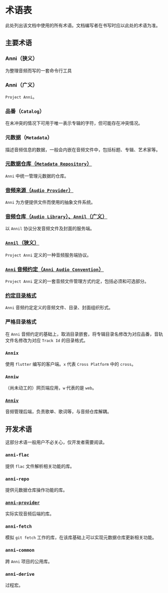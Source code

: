 # 术语表

此处列出该文档中使用的所有术语。文档编写者在书写时应以此处的术语为准。

## 主要术语

### Anni（狭义）

为整理音频而写的一套命令行工具

### Anni（广义）

`Project Anni`。

### 品番（`Catalog`）

在未冲突的情况下可用于唯一表示专辑的字符，但可能存在冲突情况。

### 元数据（`Metadata`）

描述音频信息的数据，一般会内嵌在音频文件中，包括标题、专辑、艺术家等。

### [元数据仓库（`Metadata Repository`）](../02.metadata-repository/00.readme.md)

`Anni` 中统一管理元数据的仓库。

### [音频来源（`Audio Provider`）](../04.audio-provider/00.readme.md)

`Anni` 为方便提供文件而使用的抽象文件系统。

### [音频仓库（`Audio Library`）、`Annil`（广义）](../05.audio-library/02.implements.md)

以 `Annil` 协议分发音频文件及封面的服务端。

### [`Annil`（狭义）](../05.audio-library/01.anni-audio-library-draft.md)

`Project Anni` 定义的一种音频服务端协议。

### [`Anni` 音频约定（`Anni Audio Convention`）](../01.audio-convention/00.readme.md)

`Project Anni` 定义的一套音频文件管理方式约定，包括必须和可选部分。

### [约定目录格式](../01.audio-convention/08.directory.md)

`Anni` 音频约定定义的音频文件、目录、封面组织形式。

### 严格目录格式

在 `Anni` 音频约定的基础上，取消目录嵌套，将专辑目录名修改为对应品番，音轨文件名修改为对应 `Track Id` 的目录格式。

### `Annix`

使用 `flutter` 编写的客户端。`x` 代表 `Cross Platform` 中的 `cross`。

### `Anniw`

（尚未动工的）网页端应用，`w` 代表的是 `web`。

### [`Anniv`](../06.anniv/00.readme.md)

音频管理后端，负责歌单、歌词等，与音频仓库解耦。

## 开发术语

这部分术语一般用户不必关心，仅开发者需要阅读。

### `anni-flac`

提供 `flac` 文件解析相关功能的库。

### `anni-repo`

提供元数据仓库操作功能的库。

### [`anni-provider`](../04.audio-provider/01.trait.md)

实际实现音频后端的库。

### `anni-fetch`

模拟 `git fetch` 工作的库，在该库基础上可以实现元数据仓库更新相关功能。

### `anni-common`

跨 `Anni` 项目的公用库。

### `anni-derive`

过程宏。
